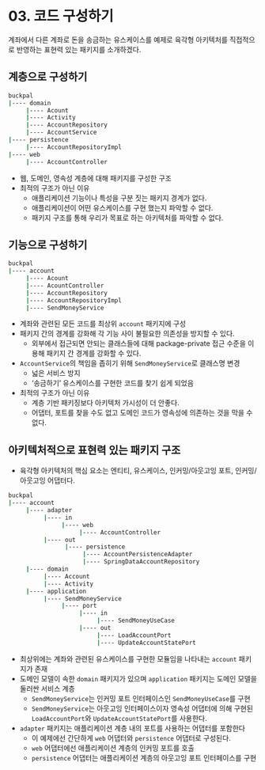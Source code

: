 # 03. 코드 구성하기

계좌에서 다른 계좌로 돈을 송금하는 유스케이스를 예제로 육각형 아키텍처를 직접적으로 반영하는 표현력 있는 패키지를 소개하겠다.

## 계층으로 구성하기

```bash
buckpal
|---- domain
     |---- Acount
     |---- Activity
     |---- AccountRepository
     |---- AccountService
|---- persistence
     |---- AccountRepositoryImpl
|---- web
     |---- AccountController
```

- 웹, 도메인, 영속성 계층에 대해 패키지를 구성한 구조
- 최적의 구조가 아닌 이유
    - 애플리케이션 기능이나 특성을 구분 짓는 패키지 경계가 없다.
    - 애플리케이션이 어떤 유스케이스를 구현 했는지 파악할 수 없다.
    - 패키지 구조를 통해 우리가 목표로 하는 아키텍처를 파악할 수 없다.

## 기능으로 구성하기

```bash
buckpal
|---- account
     |---- Acount
     |---- AcountController
     |---- AccountRepository
     |---- AccountRepositoryImpl
     |---- SendMoneyService
```

- 계좌와 관련된 모든 코드를 최상위 `account` 패키지에 구성
- 패키지 간의 경계를 강화해 각 기능 사이 불필요한 의존성을 방지할 수 있다.
    - 외부에서 접근되면 안되는 클래스들에 대해 package-private 접근 수준을 이용해 패키지 간 경계를 강화할 수 있다.
- `AccountService`의 책임을 좁히기 위해 `SendMoneyService`로 클래스명 변경
    - 넓은 서비스 방지
    - ‘송금하기’ 유스케이스를 구현한 코드를 찾기 쉽게 되었음
- 최적의 구조가 아닌 이유
    - 계층 기반 패키징보다 아키텍처 가시성이 더 안좋다.
    - 어댑터, 포트를 찾을 수도 없고 도메인 코드가 영속성에 의존하는 것을 막을 수 없다.

## 아키텍처적으로 표현력 있는 패키지 구조

- 육각형 아키텍처의 핵심 요소는 엔티티, 유스케이스, 인커밍/아웃고잉 포트, 인커밍/아웃고잉 어댑터다.

```bash
buckpal
|---- account
     |---- adapter
          |---- in
               |---- web
                    |---- AccountController
          |---- out
                |---- persistence
                     |---- AccountPersistenceAdapter
                     |---- SpringDataAccountRepository
     |---- domain
          |---- Account
          |---- Activity
     |---- application
          |---- SendMoneyService
               |---- port
                    |---- in
                         |---- SendMoneyUseCase
                    |---- out
                         |---- LoadAccountPort
                         |---- UpdateAccountStatePort
```

- 최상위에는 계좌와 관련된 유스케이스를 구현한 모듈임을 나타내는 `account` 패키지가 존재
- 도메인 모델이 속한 `domain` 패키지가 있으며 `application` 패키지는 도메인 모델을 둘러싼 서비스 계층
    - `SendMoneyService`는 인커밍 포트 인터페이스인 `SendMoneyUseCase`를 구현
    - `SendMoneyService`는 아웃고잉 인터페이스이자 영속성 어댑터에 의해 구현된 `LoadAccountPort`와 `UpdateAccountStatePort`를 사용한다.
- `adapter` 패키지는 애플리케이션 계층 내의 포트를 사용하는 어댑터를 포함한다
    - 이 예제에선 간단하게 `web` 어댑터와 `persistence` 어댑터로 구성된다.
    - `web` 어댑터에선 애플리케이션 계층의 인커밍 포트를 호출
    - `persistence` 어댑터는 애플리케이션 계층의 아웃고잉 포트 인터페이스를 구현

